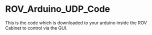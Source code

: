 # ROV_Arduino_UDP_Code
This is the code which is downloaded to your arduino inside the ROV Cabinet to control via the GUI.
